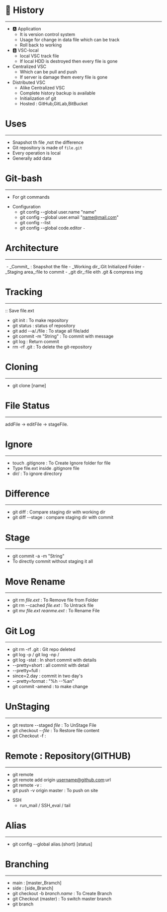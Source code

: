 # :space_invader: History
---
+ :a: Application
    - It is version control system
    - Usage for change in data file which can be track
    - Roll back to working
+ :b: VSC-local
    - local VSC track file
    - If local HDD is destroyed then every file is gone
+ Centralized VSC
    - Which can be pull and push
    - If server is damage them every file is gone
+ Distributed VSC
    - Alike Centralized VSC
    - Complete history backup is available
    - Initialization of git
    - Hosted : GitHub,GitLab,BitBucket

# Uses
---
- Snapshot th file ,not the difference
- Git repository is made of `file.git`
- Every operation is local
- Generally add data

# Git-bash
---
- For git commands
+ Configuration
    - git config --global user.name "name"
    - git config --global user.email "name@mail.com"
    - git config --list 
    - git config --global code.editor `-`

# Architecture
---
<img stage-checkout-staging-commit>
- _Commit_ : Snapshot the file
- _Working dir_:Git Initialized Folder
- _Staging area_:file to commit
- _git dir_:file eith .git & compress img

# Tracking
---
:: Save file.ext
- git init : To make repository
- git status : status of repository
- git add --a/./file : To stage all file/add
- git commit -m "String" : To commit with message
- git log : Return commit
- rm -rf .git : To delete the git-repository

# Cloning
---
- git clone <link to be clone> [name]

# File Status
---
addFile -> editFile -> stageFile.

# Ignore
---
- touch .gitignore : To Create Ignore folder for file
- Type file.ext inside .gitignore file
- dir/ : To ignore directory

# Difference
---
- git diff : Compare staging dir with working dir
- git diff --stage : compare staging dir with commit

# Stage
---
- git commit -a -m "String"
- To directly commit without staging it all

# Move Rename
---
- git rm _file.ext_ : To Remove file from Folder
- git rm --cached _file.ext_ : To Untrack file
- git mv _file.ext_ _reanme.ext_ : To Rename File

# Git Log
---
- git rm -rf .git : Git repo deleted
- git log -p / git log -np / 
- git log -stat : In short commit with details
- --pretty=short : all commit with detail
- --pretty=full :
- since=2.day : commit in two day's 
- --pretty=format : "%h --%an"
- git commit -amend : to make change

# UnStaging
---
- git restore --staged _file_ : To UnStage File
- git checkout --_file_ : To Restore file content
- git Checkout -f :

# Remote : Repository(GITHUB)
---
- git remote 
- git remote add origin username@github.com:url
- git remote -v :
- git push -v origin master : To push on site
+ SSH
    - run_mail / SSH_eval / tail 

# Alias
---
- git config --global alias.(short) [status]

# Branching 
---
- main : [master_Bramch]
- side : [side_Branch]
- git checkout -b _branch.name_ : To Create Branch
- git Checkout (master) : To switch master branch 
- git branch 


